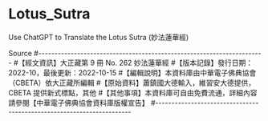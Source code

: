 # Lotus_Sutra
Use ChatGPT to Translate the Lotus Sutra (妙法蓮華經)

Source
#----------------------------------------------------------------------
#【經文資訊】大正藏第 9 冊 No. 262 妙法蓮華經
#【版本記錄】發行日期：2022-10，最後更新：2022-10-15
#【編輯說明】本資料庫由中華電子佛典協會（CBETA）依大正藏所編輯
#【原始資料】蕭鎮國大德輸入，維習安大德提供，CBETA 提供新式標點，其他
#【其他事項】本資料庫可自由免費流通，詳細內容請參閱【中華電子佛典協會資料庫版權宣告】
#----------------------------------------------------------------------
